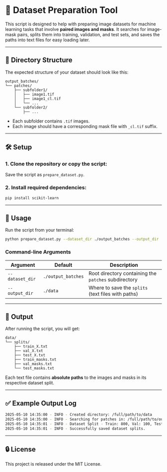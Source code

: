 # 🧠 Dataset Preparation Tool

This script is designed to help with preparing image datasets for machine learning tasks that involve **paired images and masks**. It searches for image-mask pairs, splits them into training, validation, and test sets, and saves the paths into text files for easy loading later.

---

## 📂 Directory Structure

The expected structure of your dataset should look like this:

```
output_batches/
└── patches/
    ├── subfolder1/
    │   ├── image1.tif
    │   ├── image1_cl.tif
    │   └── ...
    └── subfolder2/
        ├── ...
```

- Each subfolder contains `.tif` images.
- Each image should have a corresponding mask file with `_cl.tif` suffix.

---

## 🛠️ Setup

### 1. Clone the repository or copy the script:
Save the script as `prepare_dataset.py`.

### 2. Install required dependencies:

```bash
pip install scikit-learn
```

---

## 🚀 Usage

Run the script from your terminal:

```bash
python prepare_dataset.py --dataset_dir ./output_batches --output_dir ./data
```

### Command-line Arguments

| Argument        | Default            | Description                                               |
|-----------------|--------------------|-----------------------------------------------------------|
| `--dataset_dir` | `./output_batches` | Root directory containing the `patches` subdirectory      |
| `--output_dir`  | `./data`           | Where to save the `splits` (text files with paths)        |

---

## 📄 Output

After running the script, you will get:

```
data/
└── splits/
    ├── train_X.txt
    ├── val_X.txt
    ├── test_X.txt
    ├── train_masks.txt
    ├── val_masks.txt
    └── test_masks.txt
```

Each text file contains **absolute paths** to the images and masks in its respective dataset split.

---

## ✅ Example Output Log

```bash
2025-05-10 14:35:00 - INFO - Created directory: /full/path/to/data
2025-05-10 14:35:00 - INFO - Searching for patches in: /full/path/to/output_batches/patches
2025-05-10 14:35:01 - INFO - Dataset Split - Train: 800, Val: 100, Test: 100
2025-05-10 14:35:01 - INFO - Successfully saved dataset splits.
```

---

## 🔒 License

This project is released under the MIT License.
